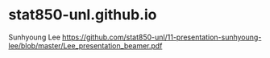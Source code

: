 # stat850-unl.github.io
Sunhyoung Lee
https://github.com/stat850-unl/11-presentation-sunhyoung-lee/blob/master/Lee_presentation_beamer.pdf
